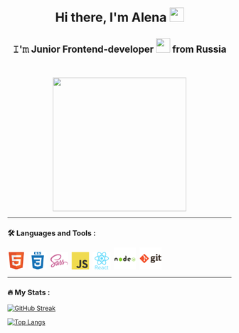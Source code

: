 <h1 align="center">Hi there, I'm Alena
<img src="https://github.com/blackcater/blackcater/raw/main/images/Hi.gif" width="32" height="32"/></h1>
<h2 align="center">𝙸'𝚖 Junior Frontend-developer <img src="https://media.giphy.com/media/RbDKaczqWovIugyJmW/giphy.gif" width="32" height="32"/> from Russia</h2>
<div align="center"><img src="https://komarev.com/ghpvc/?username=007Alena&style=flat-square&color=blue" alt=""/></div> <br>
<div align="center"><img align="center" src="https://media.giphy.com/media/umYMU8G2ixG5mJBDo5/giphy.gif" width="300" height="300"/></div>

---

### :hammer_and_wrench: Languages and Tools :

<div>
   <img src="https://github.com/devicons/devicon/blob/master/icons/html5/html5-original.svg" title="HTML5" alt="HTML" width="40" height="40"/>&nbsp;
  <img src="https://github.com/devicons/devicon/blob/master/icons/css3/css3-plain-wordmark.svg"  title="CSS3" alt="CSS" width="40" height="40"/>&nbsp;
  <img src="https://github.com/devicons/devicon/blob/master/icons/sass/sass-original.svg"  title="SASS" alt="SASS" width="40" height="40"/>&nbsp;
  <img src="https://github.com/devicons/devicon/blob/master/icons/javascript/javascript-original.svg" title="JavaScript" alt="JavaScript" width="40" height="40"/>&nbsp;
   <img src="https://github.com/devicons/devicon/blob/master/icons/react/react-original-wordmark.svg" title="React" alt="React" width="40" height="40"/>&nbsp;
  <img src="https://github.com/devicons/devicon/blob/master/icons/nodejs/nodejs-original-wordmark.svg" title="NodeJS" alt="NodeJS" width="50" height="50"/>&nbsp;
  <img src="https://github.com/devicons/devicon/blob/master/icons/git/git-original-wordmark.svg" title="Git" **alt="Git" width="50" height="50"/>
 </div>
 
 ---
 
 ### :fire: My Stats :
[![GitHub Streak](http://github-readme-streak-stats.herokuapp.com?user=007Alena&theme=dark&background=000000)](https://git.io/streak-stats)

 [![Top Langs](https://github-readme-stats.vercel.app/api/top-langs/?username=007Alena&layout=compact&theme=vision-friendly-dark)](https://github.com/anuraghazra/github-readme-stats)
